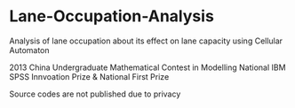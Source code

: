 # Lane-Occupation-Analysis
Analysis of lane occupation about its effect on lane capacity using Cellular Automaton

2013 China Undergraduate Mathematical Contest in Modelling
National IBM SPSS Innvoation Prize & National First Prize

Source codes are not published due to privacy
